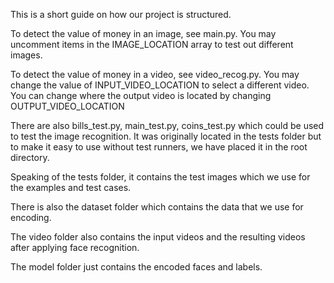 This is a short guide on how our project is structured. 

To detect the value of money in an image, see main.py. You may uncomment items in the IMAGE_LOCATION array to test out different images.

To detect the value of money in a video, see video_recog.py. You may change the value of INPUT_VIDEO_LOCATION to select a different video. You can change where the output video is located by changing OUTPUT_VIDEO_LOCATION

There are also bills_test.py, main_test.py, coins_test.py which could be used to test the image recognition. It was originally located in the tests folder but to make it easy to use without test runners, we have placed it in the root directory.

Speaking of the tests folder, it contains the test images which we use for the examples and test cases.

There is also the dataset folder which contains the data that we use for encoding.

The video folder also contains the input videos and the resulting videos after applying face recognition.

The model folder just contains the encoded faces and labels.